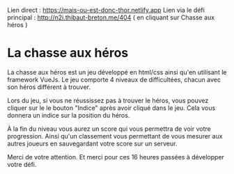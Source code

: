 Lien direct : https://mais-ou-est-donc-thor.netlify.app
Lien via le défi principal : http://n2i.thibaut-breton.me/404
( en cliquant sur Chasse aux héros )

# La chasse aux héros

La chasse aux héros est un jeu développé en html/css ainsi qu'en utilisant le framework VueJs.
Le jeu comporte 4 niveaux de difficultées, chacun avec son héros différent à trouver.

Lors du jeu, si vous ne réussissez pas à trouver le héros, vous pouvez cliquer sur le le bouton "Indice" après avoir cliqué dans le jeu. Cela vous donnera un indice sur la position du héros.

À la fin du niveau vous aurez un score qui vous permettra de voir votre progression.
Ainsi qu'un classement vous permettant de vous mesurer aux autres joueurs en sauvegardant votre score sur un serveur.

Merci de votre attention. Et merci pour ces 16 heures passées à développer votre défi.
